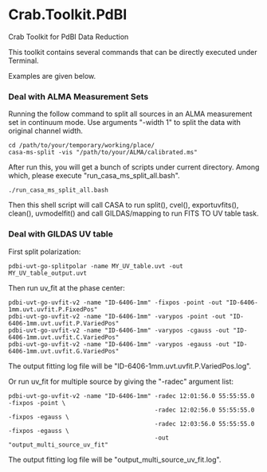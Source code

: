 # Crab.Toolkit.PdBI
Crab Toolkit for PdBI Data Reduction

This toolkit contains several commands that can be directly executed under Terminal. 

Examples are given below. 




### Deal with ALMA Measurement Sets ###

Running the follow command to split all sources in an ALMA measurement set in continuum mode. 
Use arguments "-width 1" to split the data with original channel width. 
```
cd /path/to/your/temporary/working/place/
casa-ms-split -vis "/path/to/your/ALMA/calibrated.ms" 
```
After run this, you will get a bunch of scripts under current directory. Among which, please execute "run_casa_ms_split_all.bash". 
```
./run_casa_ms_split_all.bash
```
Then this shell script will call CASA to run split(), cvel(), exportuvfits(), clean(), uvmodelfit() and call GILDAS/mapping to run FITS TO UV table task. 




### Deal with GILDAS UV table ###

First split polarization:
```
pdbi-uvt-go-splitpolar -name MY_UV_table.uvt -out MY_UV_table_output.uvt
```

Then run uv_fit at the phase center:
```
pdbi-uvt-go-uvfit-v2 -name "ID-6406-1mm" -fixpos -point -out "ID-6406-1mm.uvt.uvfit.P.FixedPos"
pdbi-uvt-go-uvfit-v2 -name "ID-6406-1mm" -varypos -point -out "ID-6406-1mm.uvt.uvfit.P.VariedPos"
pdbi-uvt-go-uvfit-v2 -name "ID-6406-1mm" -varypos -cgauss -out "ID-6406-1mm.uvt.uvfit.C.VariedPos"
pdbi-uvt-go-uvfit-v2 -name "ID-6406-1mm" -varypos -egauss -out "ID-6406-1mm.uvt.uvfit.G.VariedPos"
```
The output fitting log file will be "ID-6406-1mm.uvt.uvfit.P.VariedPos.log". 

Or run uv_fit for multiple source by giving the "-radec" argument list:
```
pdbi-uvt-go-uvfit-v2 -name "ID-6406-1mm" -radec 12:01:56.0 55:55:55.0 -fixpos -point \
                                         -radec 12:02:56.0 55:55:55.0 -fixpos -egauss \
                                         -radec 12:03:56.0 55:55:55.0 -fixpos -egauss \
                                         -out "output_multi_source_uv_fit"
```
The output fitting log file will be "output_multi_source_uv_fit.log". 


